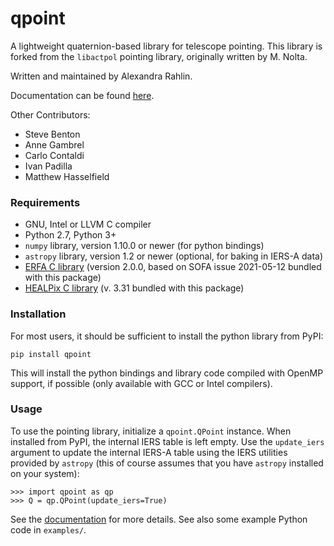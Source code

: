 # qpoint

A lightweight quaternion-based library for telescope pointing.  This library is
forked from the `libactpol` pointing library, originally written by M. Nolta.

Written and maintained by Alexandra Rahlin.

Documentation can be found [here](https://arahlin.github.io/qpoint/).

Other Contributors:

* Steve Benton
* Anne Gambrel
* Carlo Contaldi
* Ivan Padilla
* Matthew Hasselfield

### Requirements

* GNU, Intel or LLVM C compiler
* Python 2.7, Python 3+
* `numpy` library, version 1.10.0 or newer (for python bindings)
* `astropy` library, version 1.2 or newer (optional, for baking in IERS-A data)
* [ERFA C library](https://github.com/liberfa/erfa) (version 2.0.0, based on
  SOFA issue 2021-05-12 bundled with this package)
* [HEALPix C library](http://healpix.sourceforge.net/) (v. 3.31 bundled with
  this package)

### Installation

For most users, it should be sufficient to install the python library from PyPI:

```
pip install qpoint
```

This will install the python bindings and library code compiled with OpenMP
support, if possible (only available with GCC or Intel compilers).

### Usage

To use the pointing library, initialize a `qpoint.QPoint` instance.  When
installed from PyPI, the internal IERS table is left empty.  Use the
`update_iers` argument to update the internal IERS-A table using the IERS
utilities provided by `astropy` (this of course assumes that you have `astropy`
installed on your system):

```
>>> import qpoint as qp
>>> Q = qp.QPoint(update_iers=True)
```

See the [documentation](https://arahlin.github.io/qpoint/) for more details.
See also some example Python code in `examples/`.
